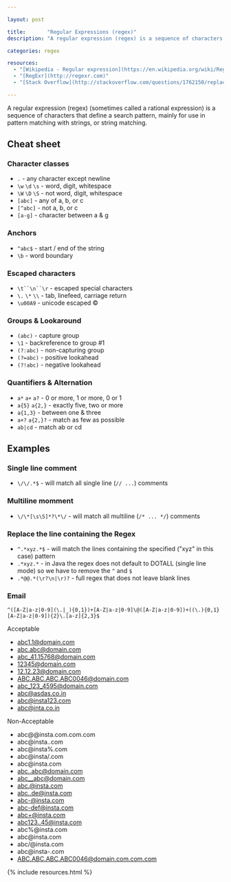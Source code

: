```yaml
---

layout: post

title:       "Regular Expressions (regex)"
description: "A regular expression (regex) is a sequence of characters that define a search pattern, mainly for use in pattern matching with strings, or string matching."

categories: regex

resources:
  - "[Wikipedia - Regular expression](https://en.wikipedia.org/wiki/Regular_expression)"
  - "[RegExr](http://regexr.com)"
  - "[Stack Overflow](http://stackoverflow.com/questions/1762150/replace-the-line-containing-the-regex)"

---
```



A regular expression (regex) (sometimes called a rational expression) is a sequence of characters that define a search pattern, mainly for use in pattern matching with strings, or string matching.


## Cheat sheet


### Character classes

- `.` - any character except newline
- `\w` `\d` `\s` - word, digit, whitespace
- `\W` `\D` `\S` - not word, digit, whitespace
- `[abc]` - any of a, b, or c
- `[^abc]` - not a, b, or c
- `[a-g]` - character between a &amp; g


### Anchors

- `^abc$` - start / end of the string
- `\b` - word boundary


### Escaped characters

- `\t``\n``\r` - escaped special characters
- `\.` `\*` `\\` - tab, linefeed, carriage return
- `\u00A9` - unicode escaped &copy;


### Groups &amp; Lookaround

- `(abc)` - capture group
- `\1` - backreference to group #1
- `(?:abc)` - non-capturing group
- `(?=abc)` - positive lookahead
- `(?!abc)` - negative lookahead


### Quantifiers &amp; Alternation

- `a*` `a+` `a?` - 0 or more, 1 or more, 0 or 1
- `a{5}` `a{2,}` - exactly five, two or more
- `a{1,3}` - between one &amp; three
- `a+?` `a{2,}?` - match as few as possible
- `ab|cd` - match ab or cd


## Examples


### Single line comment

- `\/\/.*$` - will match all single line (`// ...`) comments


### Multiline momment

- `\/\*[\s\S]*?\*\/` - will match all multiline (`/* ... */`) comments


### Replace the line containing the Regex

- `^.*xyz.*$` - will match the lines containing the specified ("xyz" in this case) pattern
- `.*xyz.*` - in Java the regex does not default to DOTALL (single line mode) so we have to remove the `^` and `$`
- `.*@@.*(\r?\n|\r)?` - full regex that does not leave blank lines


### Email

`^([A-Z|a-z|0-9](\.|_){0,1})+[A-Z|a-z|0-9]\@([A-Z|a-z|0-9])+((\.){0,1}[A-Z|a-z|0-9]){2}\.[a-z]{2,3}$`

Acceptable

- abc1.1@domain.com
- abc.abc@domain.com
- abc_41.15768@domain.com
- 12345@domain.com
- 12.12.23@domain.com
- ABC.ABC.ABC.ABC0046@domain.com
- abc_123_4595@domain.com
- abc@asdas.co.in
- abc@insta123.com
- abc@inta.co.in

Non-Acceptable

- abc@@insta.com.com.com
- abc@insta..com
- abc@insta%.com
- abc@insta/.com
- abc@insta\.com
- abc..abc@domain.com
- abc__abc@domain.com
- abc.@insta.com
- abc..de@insta.com
- abc-@insta.com
- abc-def@insta.com
- abc+@insta.com
- abc123..45@insta.com
- abc%@insta.com
- abc\@insta.com
- abc/@insta.com
- abc@insta-.com
- ABC.ABC.ABC.ABC0046@domain.com.com.com


{% include resources.html %}